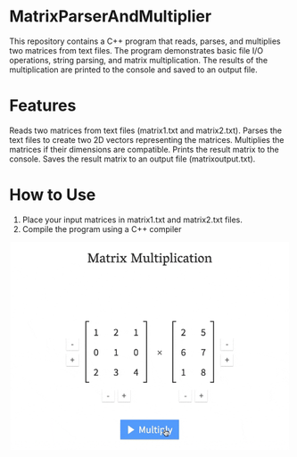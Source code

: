 # MatrixParserAndMultiplier


This repository contains a C++ program that reads, parses, and multiplies two matrices from text files. The program demonstrates basic file I/O operations, string parsing, and matrix multiplication. The results of the multiplication are printed to the console and saved to an output file.

# Features

Reads two matrices from text files (matrix1.txt and matrix2.txt).
Parses the text files to create two 2D vectors representing the matrices.
Multiplies the matrices if their dimensions are compatible.
Prints the result matrix to the console.
Saves the result matrix to an output file (matrixoutput.txt).


# How to Use
  1. Place your input matrices in matrix1.txt and matrix2.txt files.
  2. Compile the program using a C++ compiler
  
<p align="center">
  <img src="images/ZoUDJ.gif" alt="Demo GIF" width="500">
</p>
